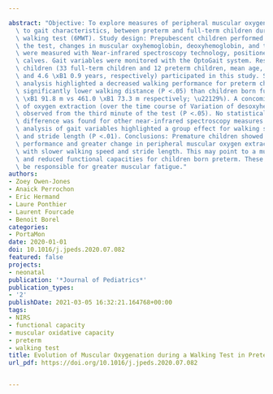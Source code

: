 ---
abstract: "Objective: To explore measures of peripheral muscular oxygenation, coupled\
  \ to gait characteristics, between preterm and full-term children during a 6-minute\
  \ walking test (6MWT). Study design: Prepubescent children performed a 6MWT. During\
  \ the test, changes in muscular oxyhemoglobin, deoxyhemoglobin, and total hemoglobin\
  \ were measured with Near-infrared spectroscopy technology, positioned on subjects'\
  \ calves. Gait variables were monitored with the OptoGait system. Results: Forty-five\
  \ children (33 full-term children and 12 preterm children, mean age, 4.9 \xB1 0.7\
  \ and 4.6 \xB1 0.9 years, respectively) participated in this study. Statistical\
  \ analysis highlighted a decreased walking performance for preterm children, with\
  \ significantly lower walking distance (P <.05) than children born full-term (405.1\
  \ \xB1 91.8 m vs 461.0 \xB1 73.3 m respectively; \u22129%). A concomitant increase\
  \ of oxygen extraction (over the time course of Variation of desoxyhemoglobin) was\
  \ observed from the third minute of the test (P <.05). No statistically significant\
  \ difference was found for other near-infrared spectroscopy measures. Finally, the\
  \ analysis of gait variables highlighted a group effect for walking speed (P <.05)\
  \ and stride length (P <.01). Conclusions: Premature children showed decreased walking\
  \ performance and greater change in peripheral muscular oxygen extraction, associated\
  \ with slower walking speed and stride length. This may point to a muscular maladjustment\
  \ and reduced functional capacities for children born preterm. These phenomena could\
  \ be responsible for greater muscular fatigue."
authors:
- Zoey Owen-Jones
- Anaick Perrochon
- Eric Hermand
- Laure Ponthier
- Laurent Fourcade
- Benoit Borel
categories:
- PortaMon
date: 2020-01-01
doi: 10.1016/j.jpeds.2020.07.082
featured: false
projects:
- neonatal
publication: '*Journal of Pediatrics*'
publication_types:
- '2'
publishDate: 2021-03-05 16:32:21.164768+00:00
tags:
- NIRS
- functional capacity
- muscular oxidative capacity
- preterm
- walking test
title: Evolution of Muscular Oxygenation during a Walking Test in Preterm Children
url_pdf: https://doi.org/10.1016/j.jpeds.2020.07.082

---
